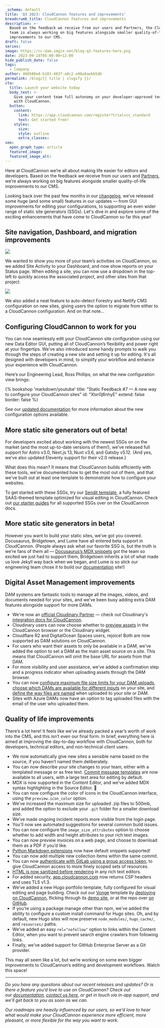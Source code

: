```yaml
---
_schema: default
title: 'Q3 2023: CloudCannon features and improvements'
breadcrumb_title: CloudCannon features and improvements
description: >-
  Based on the feedback we receive from our users and Partners, the CloudCannon
  team is always working on big features alongside smaller quality-of-life
  improvements to our CMS.
draft: false
series:
image: https://cc-dam.imgix.net/blog-q3-features-hero.png
date: 2023-09-16T05:00:00+12:00
hide_publish_date: false
tags:
  - Company
author: 466580e8-b101-4837-a0c2-a90a8aebb5db
permalink: /blog/{{ title | slugify }}/
cta:
  title: Launch your website today
  body_text: >-
    Give your content team full autonomy on your developer-approved tech stack
    with CloudCannon.
  button:
    content:
      link: https://app.cloudcannon.com/register?trial=cc_standard
      text: Get started free!
    styles:
      size:
      style: outline
      extra_classes:
seo:
  open_graph_type: article
  featured_image:
  featured_image_alt:
---
```

Here at CloudCannon we’re all about making life easier for editors and developers. Based on the feedback we receive from our users and [Partners](https://cloudcannon.com/partner-program/), we’re always working on big features alongside smaller quality-of-life improvements to our CMS.

Looking back over the past few months in our [changelog](https://cloudcannon.com/documentation/changelog/), we’ve released some huge (and some small) features in our updates — from GUI improvements for editing your configurations, to supporting an even wider range of static site generators (SSGs). Let's dive in and explore some of the exciting enhancements that have come to CloudCannon so far this year!

## Site navigation, Dashboard, and migration improvements

![](https://cc-dam.imgix.net/blog-q3-features-projects.png)

We wanted to show you more of your team’s activities on CloudCannon, so we added Site Activity to your Dashboard, and now show reports on your Status page. When editing a site, you can now use a dropdown in the top-left to quickly access the associated project, and other sites from that project.

![](https://cc-dam.imgix.net/blog-q3-config-r.png)

We also added a neat feature to auto-detect Forestry and Netlify CMS configuration on new sites, giving users the option to migrate from either to a CloudCannon configuration. And on that note…

## Configuring CloudCannon to work for you

You can now seamlessly edit your CloudCannon site configuration using our new Data Editor GUI, putting all of CloudCannon’s flexibility and power right at your fingertips. We've also introduced some handy prompts to walk you through the steps of creating a new site and setting it up for editing. It's all designed with developers in mind, to simplify your workflow and enhance your experience with CloudCannon.

Here’s our Engineering Lead, Ross Phillips, on what the new configuration view brings:

{% bookshop 'markdown/youtube' title: "Static Feedback #7 — A new way to configure your CloudCannon sites" id: "Xlxr0j6nhyE" extend: false border: false %}

See our <a target="_blank" rel="noopener" href="https://cloudcannon.com/documentation/articles/editing-objects-in-your-data/">updated documentation</a>&nbsp;for more information about the new configuration options available.

## More static site generators out of beta!

For developers excited about working with the newest SSGs on on the market (and the most up-to-date versions of them!), we’ve released full support for Astro v3.0, Next.js 13, Nuxt v3.6, and Gatsby v5.12. (And yes, we’ve also updated Eleventy support for their v2.0 release.)

What does this mean? It means that CloudCannon builds efficiently with these tools, we’ve documented how to get the most out of them, and that we've built out at least one template to demonstrate how to configure your websites.

To get started with these SSGs, try our&nbsp;<a target="_blank" rel="noopener" href="https://cloudcannon.com/templates/sendit/">Sendit template</a>, a fully featured SAAS-themed template optimized for visual editing in CloudCannon. Check out&nbsp;<a target="_blank" rel="noopener" href="https://cloudcannon.com/documentation/guides/">our starter guides</a> for all supported SSGs over on the CloudCannon docs.

## More static site generators in beta!

However you want to build your static sites, we’ve got you covered. Docusaurus, Bridgetown, and Lume have all entered beta support in CloudCannon. (People always ask what our favorite SSG is, but the truth is we’re fans of them all —&nbsp;<a target="_blank" rel="noopener" href="https://cloudcannon.com/documentation/articles/editing-with-docusaurus/">Docusaurus’s MDX snippets</a> got the team so excited we just had to support them, Bridgetown inherits a lot of what made us love Jekyll way back when we began, and Lume is so slick our engineering team chose it to build our <a target="_blank" rel="noopener" href="https://cloudcannon.com/documentation/">documentation</a> site!)

## Digital Asset Management improvements

DAM systems are fantastic tools to manage all the images, videos, and documents needed for your sites, and we’ve been busy adding extra DAM features alongside support for more DAMs.

* We're now an <a target="_blank" rel="noopener" href="https://cloudinary.com/partners/partner-network/cloudcannon">official Cloudinary Partner</a>&nbsp;— check out Cloudinary's <a target="_blank" rel="noopener" href="https://cloudinary.com/documentation/cloudcannon_partner_built_integration">integration docs for CloudCannon</a>.&nbsp;
* Cloudinary users can now choose whether to <a target="_blank" rel="noopener" href="https://cloudcannon.com/documentation/articles/creating-a-cloudinary-dam/#link-cloudinary-to-your-site">preview assets</a> in the CloudCannon browser or the Cloudinary widget.​​​
* Cloudflare R2 and DigitalOcean Spaces users, rejoice! Both are now supported as DAM solutions on CloudCannon.
* For users who want their assets to only be available in a DAM, we’ve added the option to set a DAM as the main asset source on a site. This means that CloudCannon will omit the base URL for assets from that DAM.
* For more visibility and user assistance, we’ve added a confirmation step and a progress indicator when uploading assets through the DAM browser.
* You can now <a target="_blank" rel="noopener" href="https://cloudcannon.com/documentation/articles/managing-your-connected-dams/#limiting-size-of-uploads-to-your-dam">configure maximum file size limits for your DAM uploads</a>, <a target="_blank" rel="noopener" href="https://cloudcannon.com/documentation/articles/managing-your-connected-dams/#determine-where-on-the-site-your-dam-can-be-used">choose which DAMs are available for different inputs</a> on your site, and <a target="_blank" rel="noopener" href="https://cloudcannon.com/documentation/articles/adjusting-the-uploads-path/">define the way files are named</a> when uploaded to your site or DAM.
* Sites with Azure DAMs now have an option to tag uploaded files with the email of the user who uploaded them.

## Quality of life improvements

There’s a lot here! It feels like we’ve already packed a year’s worth of work into the CMS, and this isn’t even our final form. In brief, everything here is aimed at improving the day-to-day workflow with CloudCannon, both for developers, technical editors, and non-technical client users.

* We now automatically give new sites a sensible name based on the source, if you haven’t named them deliberately.
* You can now describe your site changes to your team, either with a templated message or as free text. <a target="_blank" rel="noopener" href="https://cloudcannon.com/documentation/articles/formatting-your-commit-messages/">Commit message templates</a>&nbsp;are now available to all users, with a large text area for editing by default.
* MDX is now supported in the Content Editor, and we’ve added MDX syntax highlighting in the Source Editor. 🎉
* You can now configure the color of icons in the CloudCannon interface, using the&nbsp;`preview.icon_color`&nbsp;option.
* We’ve increased the maximum size for uploaded .zip files to 500mb, and added the option to exclude your `.git` folder for a smaller download size.
* We’ve made ongoing incident reports more visible from the login page.
* You’ll now see automated suggestions for several common build issues.
* You can now configure the&nbsp;`image_size_attributes`&nbsp;option to choose whether to add width and height attributes to your rich text images.
* You can now preview invoices on a web page, and choose to download them as a PDF if you’d like.
* <a target="_blank" rel="noopener" href="https://cloudcannon.com/documentation/articles/editing-with-python-markdown/">Python Markdown extensions</a> now have default snippets supported!
* You can now add multiple new collection items within the same commit.
* You can now <a target="_blank" rel="noopener" href="https://cloudcannon.com/documentation/articles/connecting-a-gitlab-respository-as-your-source/">authenticate with GitLab using a group access token</a>, to give CloudCannon access to more finely scoped sets of resources.
* <a target="_blank" rel="noopener" href="https://cloudcannon.com/documentation/articles/best-practices-for-rich-text/">HTML is now sanitized before rendering</a> in any rich text editors.
* For added security, <a target="_blank" rel="noopener" href="http://app.cloudcannon.com">app.cloudcannon.com</a> now returns CSP headers and uses TLS v1.3.
* We’ve added a new Hugo portfolio template, fully configured for visual editing and page building. Check out our <a target="_blank" rel="noopener" href="https://cloudcannon.com/templates/vonge/">Vonge</a> template by <a target="_blank" rel="noopener" href="https://app.cloudcannon.com/#sites/connect/github/cloudcannon/vonge-hugo-bookshop-template">deploying on CloudCannon</a>, flicking through its <a target="_blank" rel="noopener" href="https://jazzed-kale.cloudvent.net/">demo site</a>, or at the repo over <a target="_blank" rel="noopener" href="https://github.com/CloudCannon/vonge-jekyll-bookshop-template">on GitHub</a>.
* If you’re using a package manage other than npm, we’ve added the ability to configure a custom install command for Hugo sites. Oh, and by default, new Hugo sites will now preserve&nbsp;`node_modules/`,&nbsp;`hugo_cache/`, and&nbsp;`resources/`&nbsp;paths.
* We’ve added an easy&nbsp;`rel="nofollow"` option to links within the Content Editor, when you want to prevent search engine crawlers from following links.
* Finally, we’ve added support for GitHub Enterprise Server as a Git provider.

This may all seem like a lot, but we’re working on some even bigger improvements to CloudCannon’s editing and development workflows. Watch this space!

---

*Do you have any questions about our recent releases and updates? Or is there a feature you’d love to use on CloudCannon? Check out our&nbsp;<a target="_blank" rel="noopener" href="https://cloudcannon.com/documentation">documentation</a>, <a target="_blank" rel="noopener" href="https://cloudcannon.com/contact/">contact us here</a>, or get in touch via in-app support, and we’ll get back to you as soon as we can.*

*Our roadmaps are heavily influenced by our users, so we’d love to hear what would make your CloudCannon experience more efficient, more pleasant, or more flexible for the way you want to work.*&nbsp;